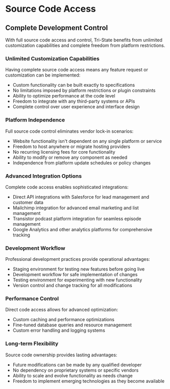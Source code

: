 # Source Code Access

## Complete Development Control

With full source code access and control, Tri-State benefits from unlimited customization capabilities and complete freedom from platform restrictions.

### Unlimited Customization Capabilities

Having complete source code access means any feature request or customization can be implemented:

-   Custom functionality can be built exactly to specifications
-   No limitations imposed by platform restrictions or plugin constraints
-   Ability to optimize performance at the code level
-   Freedom to integrate with any third-party systems or APIs
-   Complete control over user experience and interface design

### Platform Independence

Full source code control eliminates vendor lock-in scenarios:

-   Website functionality isn't dependent on any single platform or service
-   Freedom to host anywhere or migrate hosting providers
-   No recurring licensing fees for core functionality
-   Ability to modify or remove any component as needed
-   Independence from platform update schedules or policy changes

### Advanced Integration Options

Complete code access enables sophisticated integrations:

-   Direct API integrations with Salesforce for lead management and customer data
-   Mailchimp integration for advanced email marketing and list management
-   Transistor podcast platform integration for seamless episode management
-   Google Analytics and other analytics platforms for comprehensive tracking

### Development Workflow

Professional development practices provide operational advantages:

-   Staging environment for testing new features before going live
-   Development workflow for safe implementation of changes
-   Testing environment for experimenting with new functionality
-   Version control and change tracking for all modifications

### Performance Control

Direct code access allows for advanced optimization:

-   Custom caching and performance optimizations
-   Fine-tuned database queries and resource management
-   Custom error handling and logging systems

### Long-term Flexibility

Source code ownership provides lasting advantages:

-   Future modifications can be made by any qualified developer
-   No dependency on proprietary systems or specific vendors
-   Ability to scale and evolve functionality as needs change
-   Freedom to implement emerging technologies as they become available
